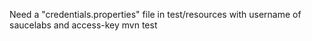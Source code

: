 Need a "credentials.properties" file in test/resources with username of saucelabs and access-key
mvn test